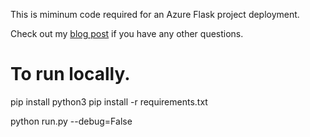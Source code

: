 This is miminum code required for an Azure Flask project deployment. 

Check out my [blog post](http://timmyreilly.azurewebsites.net/starter-site-for-flask-on-azure-web-apps/) if you have any other questions. 


# To run locally. 

pip install python3
pip install -r requirements.txt

python run.py --debug=False

